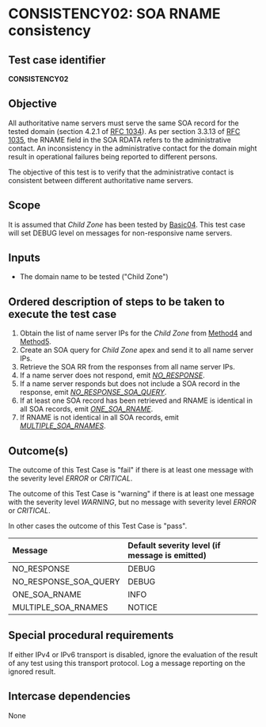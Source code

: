 # CONSISTENCY02: SOA RNAME consistency

## Test case identifier

**CONSISTENCY02**

## Objective

All authoritative name servers must serve the same SOA record for the
tested domain  (section 4.2.1 of [RFC 1034]). As per section 3.3.13 of [RFC 1035],
the RNAME field in the SOA RDATA refers to the administrative contact. An inconsistency in
the administrative contact for the domain might result in operational
failures being reported to different persons.

The objective of this test is to verify that the administrative contact is
consistent between different authoritative name servers.

## Scope

It is assumed that *Child Zone* has been tested by [Basic04]. This test
case will set DEBUG level on messages for non-responsive name servers.

## Inputs

* The domain name to be tested ("Child Zone")

## Ordered description of steps to be taken to execute the test case

 1. Obtain the list of name server IPs for the *Child Zone* from [Method4] 
    and [Method5].
 2. Create an SOA query for *Child Zone* apex and send it to all name 
    server IPs.
 3. Retrieve the SOA RR from the responses from all name server IPs.
 4. If a name server does not respond, emit *[NO_RESPONSE]*.
 5. If a name server responds but does not include a SOA record 
    in the response, emit *[NO_RESPONSE_SOA_QUERY]*.
 6. If at least one SOA record has been retrieved and RNAME is 
    identical in all SOA records, emit *[ONE_SOA_RNAME]*.
 7. If RNAME is not identical in all SOA records, emit 
    *[MULTIPLE_SOA_RNAMES]*.

## Outcome(s)

The outcome of this Test Case is "fail" if there is at least one message
with the severity level *ERROR* or *CRITICAL*.

The outcome of this Test Case is "warning" if there is at least one message
with the severity level *WARNING*, but no message with severity level
*ERROR* or *CRITICAL*.

In other cases the outcome of this Test Case is "pass".

Message                       | Default severity level (if message is emitted)
:-----------------------------|:-----------------------------------
NO_RESPONSE                   | DEBUG
NO_RESPONSE_SOA_QUERY         | DEBUG
ONE_SOA_RNAME                 | INFO
MULTIPLE_SOA_RNAMES           | NOTICE


## Special procedural requirements	

If either IPv4 or IPv6 transport is disabled, ignore the evaluation of the
result of any test using this transport protocol. Log a message reporting
on the ignored result.

## Intercase dependencies

None


[Basic04]:                    ../Basic-TP/basic04.md
[MULTIPLE_SOA_RNAMES]:        #outcomes
[Method4]:                    ../Methods.md#method-4-obtain-glue-address-records-from-parent
[Method5]:                    ../Methods.md#method-5-obtain-the-name-server-address-records-from-child
[NO_RESPONSE]:                #outcomes
[NO_RESPONSE_SOA_QUERY]:      #outcomes
[ONE_SOA_RNAME]:              #outcomes
[RFC 1034]:                   https://tools.ietf.org/html/rfc1034
[RFC 1035]:                   https://tools.ietf.org/html/rfc1035
[RFC 1982]:                   https://tools.ietf.org/html/rfc1982

